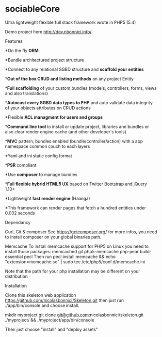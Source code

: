 sociableCore
============

Ultra lightweight flexible full stack framework wrote in PHP5 (5.4)

Demo project here http://dev.nbonnici.info/

Features

*On the fly <strong>ORM</strong>

*Bundle architectured project structure

*Connect to any relational SGBD structure and <strong>scaffold your entities</strong>

*<strong>Out of the box CRUD and listing methods</strong> on any project Entity

*<strong>Full scaffolding</strong> of your custom bundles (models, controllers, forms, views and also translations)

*<strong>Autocast every SGBD data types to PHP</strong> and auto validate data integrity of your objects
    attributes on CRUD actions
    
*Flexible <strong>ACL managment for users and groups</strong>

*<strong>Command line tool</strong> to install or update project, libraries and bundles or also clear render
    engine cache (and other developer's tools)
    
*<strong>MVC</strong> pattern, bundles enabled (bundle/controller/action) with a app namespace common couch to each layers

*Yaml and ini static config format

*<strong>PSR</strong> compliant

*Use <strong>composer</strong> to manage bundles

*<strong>Full flexible hybrid HTML5 UX</strong> based on Twitter Bootstrap and jQuery 1.10+

*Lightweight <strong>fast render engine</strong> (Haanga)

*This framework can render pages that fetch a hundred entities under 0.002 seconds

Dependancy

Curl, Git & composer See https://getcomposer.org/ for more infos, you need to install composer on your global binaries path.

Memcache
To install memcache support for PHP5 on Linux you need to install those packages: memcached git php5-memcache php-pear build-essential pecl Then run pecl install memcache && echo "extension=memcache.so" | sudo tee /etc/php5/conf.d/memcache.ini

Note that the path for your php installation may be different on your distribution


Installation

Clone this skeleton web application https://github.com/nicolasbonnici/Skeleton.git then just run ./app/bin/console and choose install.

mkdir myproject
git clone git@github.com:nicolasbonnici/skeleton.git ./myproject/ && ./myproject/app/bin/console

Then just choose "install" and "deploy assets" 

